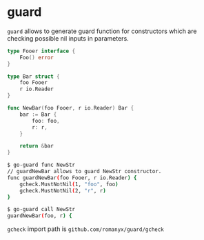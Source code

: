 # guard

`guard` allows to generate guard function for constructors which are checking possible nil inputs in parameters.

```go
type Fooer interface {
	Foo() error
}

type Bar struct {
	foo Fooer
	r io.Reader
}

func NewBar(foo Fooer, r io.Reader) Bar {
	bar := Bar {
		foo: foo,
		r: r,
	}

	return &bar
}
```

```sh
$ go-guard func NewStr
// guardNewBar allows to guard NewStr constructor.
func guardNewBar(foo Fooer, r io.Reader) {
	gcheck.MustNotNil(1, "foo", foo)
	gcheck.MustNotNil(2, "r", r)
}
```

```sh
$ go-guard call NewStr
guardNewBar(foo, r) {
```

`gcheck` import path is `github.com/romanyx/guard/gcheck`
